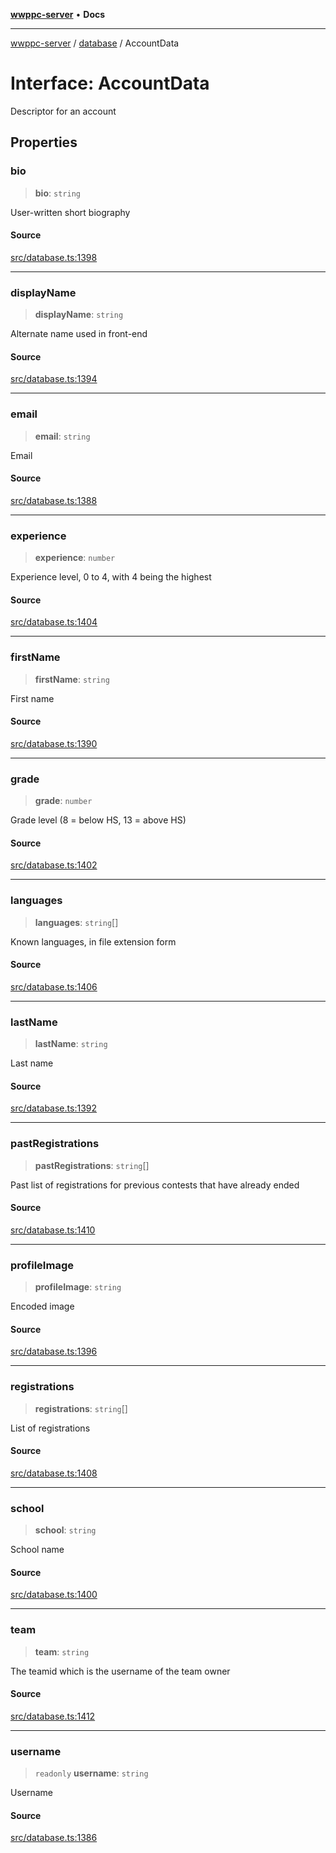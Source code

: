 [**wwppc-server**](../../README.md) • **Docs**

***

[wwppc-server](../../modules.md) / [database](../README.md) / AccountData

# Interface: AccountData

Descriptor for an account

## Properties

### bio

> **bio**: `string`

User-written short biography

#### Source

[src/database.ts:1398](https://github.com/WWPPC/WWPPC/blob/584aa62fb3ebbd25c8ff645874f2b4225415492a/wwppc-server/src/database.ts#L1398)

***

### displayName

> **displayName**: `string`

Alternate name used in front-end

#### Source

[src/database.ts:1394](https://github.com/WWPPC/WWPPC/blob/584aa62fb3ebbd25c8ff645874f2b4225415492a/wwppc-server/src/database.ts#L1394)

***

### email

> **email**: `string`

Email

#### Source

[src/database.ts:1388](https://github.com/WWPPC/WWPPC/blob/584aa62fb3ebbd25c8ff645874f2b4225415492a/wwppc-server/src/database.ts#L1388)

***

### experience

> **experience**: `number`

Experience level, 0 to 4, with 4 being the highest

#### Source

[src/database.ts:1404](https://github.com/WWPPC/WWPPC/blob/584aa62fb3ebbd25c8ff645874f2b4225415492a/wwppc-server/src/database.ts#L1404)

***

### firstName

> **firstName**: `string`

First name

#### Source

[src/database.ts:1390](https://github.com/WWPPC/WWPPC/blob/584aa62fb3ebbd25c8ff645874f2b4225415492a/wwppc-server/src/database.ts#L1390)

***

### grade

> **grade**: `number`

Grade level (8 = below HS, 13 = above HS)

#### Source

[src/database.ts:1402](https://github.com/WWPPC/WWPPC/blob/584aa62fb3ebbd25c8ff645874f2b4225415492a/wwppc-server/src/database.ts#L1402)

***

### languages

> **languages**: `string`[]

Known languages, in file extension form

#### Source

[src/database.ts:1406](https://github.com/WWPPC/WWPPC/blob/584aa62fb3ebbd25c8ff645874f2b4225415492a/wwppc-server/src/database.ts#L1406)

***

### lastName

> **lastName**: `string`

Last name

#### Source

[src/database.ts:1392](https://github.com/WWPPC/WWPPC/blob/584aa62fb3ebbd25c8ff645874f2b4225415492a/wwppc-server/src/database.ts#L1392)

***

### pastRegistrations

> **pastRegistrations**: `string`[]

Past list of registrations for previous contests that have already ended

#### Source

[src/database.ts:1410](https://github.com/WWPPC/WWPPC/blob/584aa62fb3ebbd25c8ff645874f2b4225415492a/wwppc-server/src/database.ts#L1410)

***

### profileImage

> **profileImage**: `string`

Encoded image

#### Source

[src/database.ts:1396](https://github.com/WWPPC/WWPPC/blob/584aa62fb3ebbd25c8ff645874f2b4225415492a/wwppc-server/src/database.ts#L1396)

***

### registrations

> **registrations**: `string`[]

List of registrations

#### Source

[src/database.ts:1408](https://github.com/WWPPC/WWPPC/blob/584aa62fb3ebbd25c8ff645874f2b4225415492a/wwppc-server/src/database.ts#L1408)

***

### school

> **school**: `string`

School name

#### Source

[src/database.ts:1400](https://github.com/WWPPC/WWPPC/blob/584aa62fb3ebbd25c8ff645874f2b4225415492a/wwppc-server/src/database.ts#L1400)

***

### team

> **team**: `string`

The teamid which is the username of the team owner

#### Source

[src/database.ts:1412](https://github.com/WWPPC/WWPPC/blob/584aa62fb3ebbd25c8ff645874f2b4225415492a/wwppc-server/src/database.ts#L1412)

***

### username

> `readonly` **username**: `string`

Username

#### Source

[src/database.ts:1386](https://github.com/WWPPC/WWPPC/blob/584aa62fb3ebbd25c8ff645874f2b4225415492a/wwppc-server/src/database.ts#L1386)
